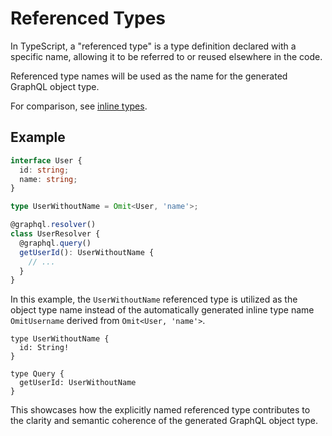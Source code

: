 # Referenced Types
In TypeScript, a "referenced type" is a type definition declared with a specific name, allowing it to be referred to or reused elsewhere in the code.

Referenced type names will be used as the name for the generated GraphQL object type.

<tip>
For comparison, see <a href="types-inline.md">inline types</a>.
</tip>

## Example

```typescript
interface User {
  id: string;
  name: string;
}

type UserWithoutName = Omit<User, 'name'>;

@graphql.resolver()
class UserResolver {
  @graphql.query()
  getUserId(): UserWithoutName {
    // ...
  }
}
```
In this example, the `UserWithoutName` referenced type is utilized as the object type name instead of the automatically generated inline type name `OmitUsername` derived from `Omit<User, 'name'>`.
```
type UserWithoutName {
  id: String!
}

type Query {
  getUserId: UserWithoutName
}
```
This showcases how the explicitly named referenced type contributes to the clarity and semantic coherence of the generated GraphQL object type.
